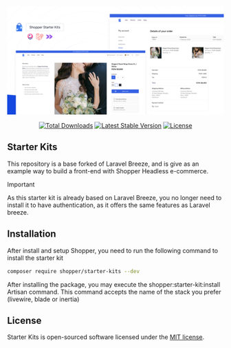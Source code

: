 <p align="center"><img src="/art/socialcard.png" alt="Logo Shopper Starter kit"></p>

<p align="center">
    <a href="https://packagist.org/packages/shopper/starter-kits"><img src="https://img.shields.io/packagist/dt/shopper/starter-kits" alt="Total Downloads"></a>
    <a href="https://packagist.org/packages/shopper/starter-kits"><img src="https://img.shields.io/packagist/v/shopper/starter-kits" alt="Latest Stable Version"></a>
    <a href="https://packagist.org/packages/shopper/starter-kits"><img src="https://img.shields.io/packagist/l/shopper/starter-kits" alt="License"></a>
</p>

## Starter Kits

This repository is a base forked of Laravel Breeze, and is give as an example way to build a front-end with Shopper Headless e-commerce.

> [!IMPORTANT]  
> As this starter kit is already based on Laravel Breeze, you no longer need to install it to have authentication, as it offers the same features as Laravel breeze.

## Installation

After install and setup Shopper, you need to run the following  command to install the starter kit

```bash
composer require shopper/starter-kits --dev
```

After installing the package, you may execute the shopper:starter-kit:install Artisan command. This command accepts the name of the stack you prefer (livewire, blade or inertia)

## License

Starter Kits is open-sourced software licensed under the [MIT license](LICENSE.md).
